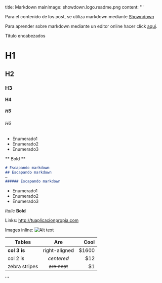 title: Markdown
mainImage: showdown.logo.readme.png
content: 
 '''

Para el contenido de los post, se utiliza markdown mediante [Showndown][showdown]

Para aprender sobre markdown mediante un editor online hacer click [aquí][showdown_demo].

[showdown]: https://github.com/showdownjs/showdown
[showdown_demo]: http://showdownjs.github.io/demo/


Título encabezados

# H1
## H2
### H3
#### H4
##### H5
###### H6


 * Enumerado1
 * Enumerado2
 * Enumerado3

** Bold **



```md
# Escapando markdown
## Escapando markdown
…
###### Escapando markdown
```

- Enumerado1
- Enumerado2
- Enumerado3

 *Italic* 
 **Bold** 

Links: <http://tuaplicacionpropia.com>

Images inline: ![Alt text][image_inline]

[image_inline]: http://tuaplicacionpropia.com/images/showdown.logo.readme.png


| Tables        | Are           | Cool  |
| ------------- |:-------------:| -----:|
| **col 3 is**  | right-aligned | $1600 |
| col 2 is      | *centered*    |   $12 |
| zebra stripes | ~~are neat~~  |    $1 |


 '''
